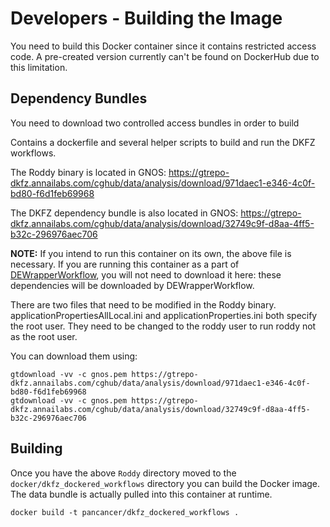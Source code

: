 # Developers - Building the Image

You need to build this Docker container since it contains restricted access code.  A pre-created version currently can't be found on DockerHub due to this limitation.

## Dependency Bundles

You need to download two controlled access bundles in order to build

Contains a dockerfile and several helper scripts to build and run the DKFZ workflows.

The Roddy binary is located in GNOS:
https://gtrepo-dkfz.annailabs.com/cghub/data/analysis/download/971daec1-e346-4c0f-bd80-f6d1feb69968

The DKFZ dependency bundle is also located in GNOS:
https://gtrepo-dkfz.annailabs.com/cghub/data/analysis/download/32749c9f-d8aa-4ff5-b32c-296976aec706

**NOTE:** If you intend to run this container on its own, the above file is necessary. If you are running this container as a part of [DEWrapperWorkflow](https://github.com/ICGC-TCGA-PanCancer/DEWrapperWorkflow), you will not need to download it here: these dependencies will be downloaded by DEWrapperWorkflow.

There are two files that need to be modified in the Roddy binary. applicationPropertiesAllLocal.ini and applicationProperties.ini both specify the root user. They need to be changed to the roddy user to run roddy not as the root user. 

You can download them using:

    gtdownload -vv -c gnos.pem https://gtrepo-dkfz.annailabs.com/cghub/data/analysis/download/971daec1-e346-4c0f-bd80-f6d1feb69968
    gtdownload -vv -c gnos.pem https://gtrepo-dkfz.annailabs.com/cghub/data/analysis/download/32749c9f-d8aa-4ff5-b32c-296976aec706

## Building

Once you have the above `Roddy` directory moved to the `docker/dkfz_dockered_workflows` directory you can build the Docker image.  The data bundle is actually pulled into this container at runtime.

    docker build -t pancancer/dkfz_dockered_workflows . 
